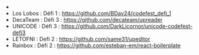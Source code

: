 - 
- Los Lobos : Défi 1 : https://github.com/BDav24/codefest_defi_1
- DecaTeam : Défi 3 : https://github.com/decateam/upreader
- UNICODE : Défi 3 : https://github.com/DarkLicornor/unicode-codefest-defi3
- LETOFNI : Defi 2 : https://github.com/same31/upeditor
- Rainbox : Défi 2 : https://github.com/esteban-em/react-boilerplate
